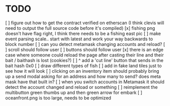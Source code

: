 # TODO

[ ] figure out how to get the contract verified on etherscan (I think clevis will need to output the full source code before it's compiled)
[x] fishing png doesn't have flag right, I think there needs to be a fishing east pic
[ ] make event parsing scale.. start with latest and work your way backwards to block number
[ ] can you detect metamask changing accounts and reload?
[ ] scroll should follow user
[ ] buttons should follow user
[x] there is an edge case where someone could reload the page after casting their line and their bait / baithash is lost (cookies?)
[ ] ^ add a 'cut line' button that sends in the bait hash 0x0
[ ] draw different types of fish
[ ] add in fake land tiles just to see how it will look
[ ] clicking on an inventory item should probably bring up a send modal asking for an address and how many to send? does meta mask have that built in?
[ ] when you switch accounts in Metamask it should detect the account changed and reload or something
[ ] reimplement the multibutton green thumbs up and then green arrow for embark
[ ] oceanfront.png is too large, needs to be optimized
